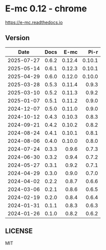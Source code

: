 # E-mc 0.12 - chrome

https://e-mc.readthedocs.io

## Version

| Date       | Docs   | E-mc    | Pi-r    |
| :--------: | -----: | ------: | ------: |
| 2025-07-27 |  0.6.2 |  0.12.4 |  0.10.1 |
| 2025-05-14 |  0.6.1 |  0.12.3 |  0.10.1 |
| 2025-04-29 |  0.6.0 |  0.12.0 |  0.10.0 |
| 2025-03-28 |  0.5.3 |  0.11.4 |   0.9.3 |
| 2025-03-10 |  0.5.2 |  0.11.3 |   0.9.2 |
| 2025-01-07 |  0.5.1 |  0.11.2 |   0.9.0 |
| 2024-12-07 |  0.5.0 |  0.11.0 |   0.9.0 |
| 2024-10-12 |  0.4.3 |  0.10.3 |   0.8.3 |
| 2024-09-21 |  0.4.2 |  0.10.2 |   0.8.2 |
| 2024-08-24 |  0.4.1 |  0.10.1 |   0.8.1 |
| 2024-08-06 |  0.4.0 |  0.10.0 |   0.8.0 |
| 2024-07-24 |  0.3.3 |   0.9.6 |   0.7.3 |
| 2024-06-30 |  0.3.2 |   0.9.4 |   0.7.2 |
| 2024-05-27 |  0.3.1 |   0.9.2 |   0.7.1 |
| 2024-04-29 |  0.3.0 |   0.9.0 |   0.7.0 |
| 2024-04-02 |  0.2.2 |   0.8.7 |   0.6.6 |
| 2024-03-06 |  0.2.1 |   0.8.6 |   0.6.5 |
| 2024-02-19 |  0.2.0 |   0.8.4 |   0.6.4 |
| 2024-01-31 |  0.1.1 |   0.8.3 |   0.6.3 |
| 2024-01-26 |  0.1.0 |   0.8.2 |   0.6.2 |

## LICENSE

MIT